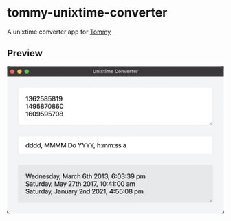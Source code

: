 # tommy-unixtime-converter

A unixtime converter app for [Tommy](https://github.com/ozgrozer/tommy)

## Preview

![](./preview/1.jpg)
